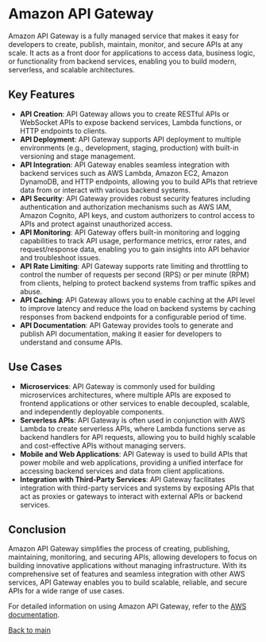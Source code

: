 # Amazon API Gateway

Amazon API Gateway is a fully managed service that makes it easy for developers to create, publish, maintain, monitor, and secure APIs at any scale. It acts as a front door for applications to access data, business logic, or functionality from backend services, enabling you to build modern, serverless, and scalable architectures.

## Key Features

- **API Creation**: API Gateway allows you to create RESTful APIs or WebSocket APIs to expose backend services, Lambda functions, or HTTP endpoints to clients.
- **API Deployment**: API Gateway supports API deployment to multiple environments (e.g., development, staging, production) with built-in versioning and stage management.
- **API Integration**: API Gateway enables seamless integration with backend services such as AWS Lambda, Amazon EC2, Amazon DynamoDB, and HTTP endpoints, allowing you to build APIs that retrieve data from or interact with various backend systems.
- **API Security**: API Gateway provides robust security features including authentication and authorization mechanisms such as AWS IAM, Amazon Cognito, API keys, and custom authorizers to control access to APIs and protect against unauthorized access.
- **API Monitoring**: API Gateway offers built-in monitoring and logging capabilities to track API usage, performance metrics, error rates, and request/response data, enabling you to gain insights into API behavior and troubleshoot issues.
- **API Rate Limiting**: API Gateway supports rate limiting and throttling to control the number of requests per second (RPS) or per minute (RPM) from clients, helping to protect backend systems from traffic spikes and abuse.
- **API Caching**: API Gateway allows you to enable caching at the API level to improve latency and reduce the load on backend systems by caching responses from backend endpoints for a configurable period of time.
- **API Documentation**: API Gateway provides tools to generate and publish API documentation, making it easier for developers to understand and consume APIs.

## Use Cases

- **Microservices**: API Gateway is commonly used for building microservices architectures, where multiple APIs are exposed to frontend applications or other services to enable decoupled, scalable, and independently deployable components.
- **Serverless APIs**: API Gateway is often used in conjunction with AWS Lambda to create serverless APIs, where Lambda functions serve as backend handlers for API requests, allowing you to build highly scalable and cost-effective APIs without managing servers.
- **Mobile and Web Applications**: API Gateway is used to build APIs that power mobile and web applications, providing a unified interface for accessing backend services and data from client applications.
- **Integration with Third-Party Services**: API Gateway facilitates integration with third-party services and systems by exposing APIs that act as proxies or gateways to interact with external APIs or backend services.

## Conclusion

Amazon API Gateway simplifies the process of creating, publishing, maintaining, monitoring, and securing APIs, allowing developers to focus on building innovative applications without managing infrastructure. With its comprehensive set of features and seamless integration with other AWS services, API Gateway enables you to build scalable, reliable, and secure APIs for a wide range of use cases.

For detailed information on using Amazon API Gateway, refer to the [AWS documentation](https://docs.aws.amazon.com/apigateway/latest/developerguide/welcome.html).



[Back to main](readme.md)
